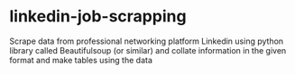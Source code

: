 # linkedin-job-scrapping
Scrape data from professional networking platform Linkedin using python library called Beautifulsoup (or similar) and collate information in the given format and make tables using the data
